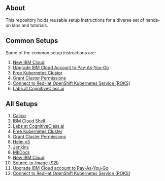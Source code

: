 ## About

This repository holds reusable setup instructions for a diverse set of hands-on labs and tutorials. 

## Common Setups

Some of the common setup instructions are:

1. [New IBM Cloud](NEWACCOUNT.md)
2. [Upgrade IBM Cloud Account to Pay-As-You-Go](PAYASYOUGO.md)
3. [Free Kubernetes Cluster](FREEIKSCLUSTER.md)
4. [Grant Cluster Permissions](GRANTCLUSTER.md)
5. [Connect to RedHat OpenShift Kubernetes Service (ROKS)](ROKS.md)
6. [Labs at CognitiveClass.ai](COGNITIVECLASS.md)

## All Setups

1. [Calico](CALICO.md)
2. [IBM Cloud Shell](CLOUDSHELL.md)
3. [Labs at CognitiveClass.ai](COGNITIVECLASS.md)
4. [Free Kubernetes Cluster](FREEIKSCLUSTER.md)
5. [Grant Cluster Permissions](GRANTCLUSTER.md)
6. [Helm v3](HELM.md)
7. [Jenkins](JENKINS.md)
8. [MkDocs](MKDOCS.md)
9. [New IBM Cloud](NEWACCOUNT.md)
10. [Source-to-Image (S2I)](S2I.md)
11. [Upgrade IBM Cloud account to Pay-As-You-Go](PAYASYOUGO.md)
12. [Connect to RedHat OpenShift Kubernetes Service (ROKS)](ROKS.md)
